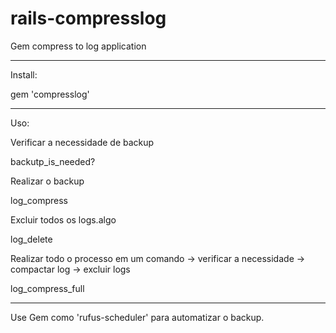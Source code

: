 rails-compresslog
=================

Gem compress to log application

-----------------------

Install:

gem 'compresslog'

-----------------------

Uso:

Verificar a necessidade de backup

backutp_is_needed?

Realizar o backup

log_compress

Excluir todos os logs.algo

log_delete

Realizar todo o processo em um comando -> verificar a necessidade -> compactar log -> excluir logs

log_compress_full

---------------------

Use Gem como 'rufus-scheduler' para automatizar o backup.



